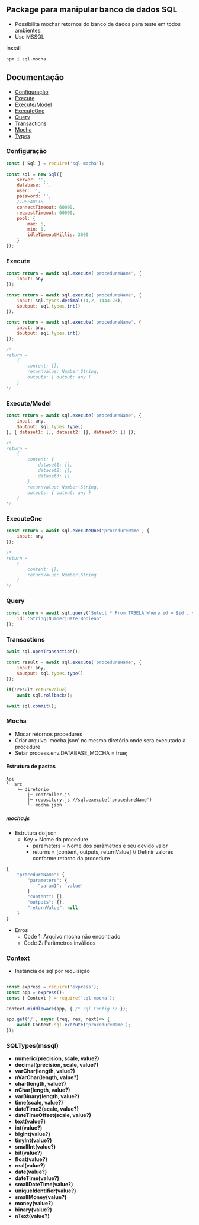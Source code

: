 ## Package para manipular banco de dados SQL
* Possibilita mochar retornos do banco de dados para teste em todos ambientes.
* Use MSSQL

Install
```js
npm i sql-mocha
```

## Documentação

* [Configuração](#Configuração)
* [Execute](#Execute)
* [Execute/Model](#ExecuteModel)
* [ExecuteOne](#ExecuteOne)
* [Query](#Query)
* [Transactions](#Transactions)
* [Mocha](#Mocha)
* [Types](#SQLTypesmssql)


### Configuração
```js
const { Sql } = require('sql-mocha');

const sql = new Sql({
    server: '',
    database: '',
    user: '',
    password: '',
    //DEFAULTS
    connectTimeout: 60000,
    requestTimeout: 60000,
    pool: {
        max: 5,
        min: 1,
        idleTimeoutMillis: 3000
    }
});
```

### Execute
```js
const return = await sql.execute('procedureName', {
    input: any
});

const return = await sql.execute('procedureName', {
    input: sql.types.decimal(14,2, 1444.23),
    $output: sql.types.int()
});

const return = await sql.execute('procedureName', {
    input: any,
    $output: sql.types.int()
});

/*
return =
    {
        content: [],
        returnValue: Number|String,
        outputs: { output: any }
    }
*/
```

### Execute/Model
```js
const return = await sql.execute('procedureName', {
    input: any,
    $output: sql.types.type()
}, { dataset1: [], dataset2: {}, dataset3: [] });

/*
return =
    {
        content: {
            dataset1: [], 
            dataset2: {}, 
            dataset3: []
        },
        returnValue: Number|String,
        outputs: { output: any }
    }
*/
```

### ExecuteOne
```js
const return = await sql.executeOne('procedureName', {
    input: any
});

/*
return =
    {
        content: {},
        returnValue: Number|String
    }
*/
```

### Query
```js
const return = await sql.query('Select * From TABELA Where id = $id', {
    id: 'String|Number|Date|Boolean'
});
```

### Transactions
```js
await sql.openTransaction();

const result = await sql.execute('procedureName', {
    input: any,
    $output: sql.types.type()
});

if(!result.returnValue)
    await sql.rollback();

await sql.commit();
```

### Mocha

* Mocar retornos procedures
* Criar arquivo 'mocha.json' no mesmo diretório onde sera executado a procedure
* Setar process.env.DATABASE_MOCHA = true;

#### Estrutura de pastas
```
Api
└─ src
    └─ diretorio
        |─ controller.js
        |─ repository.js //sql.execute('procedureName')
        └─ mocha.json
```

##### mocha.js

* Estrutura do json
    - Key = Nome da procedure
        - parameters = Nome dos parâmetros e seu devido valor
        - returns = [content, outputs, returnValue] // Definir valores conforme retorno da procedure

```js
{
	"procedureName": {
        "parameters": {
            "param1": 'value'
        }
		"content": [],
		"outputs": {},
		"returnValue": null
	}
}
```

* Erros
    - Code 1: Arquivo mocha não encontrado
    - Code 2: Parâmetros inválidos


### Context

* Instância de sql por requisição

```js

const express = require('express');
const app = express();
const { Context } = require('sql-mocha');

Context.middleware(app, { /* Sql Config */ });

app.get('/', async (req, res, next)=> {
    await Context.sql.execute('procedureName');
});

```

### SQLTypes(mssql)

* **numeric(precision, scale, value?)**
* **decimal(precision, scale, value?)**
* **varChar(length, value?)**
* **nVarChar(length, value?)**
* **char(length, value?)**
* **nChar(length, value?)**
* **varBinary(length, value?)**
* **time(scale, value?)**
* **dateTime2(scale, value?)**
* **dateTimeOffset(scale, value?)**
* **text(value?)**
* **int(value?)**
* **bigInt(value?)**
* **tinyInt(value?)**
* **smallInt(value?)**
* **bit(value?)**
* **float(value?)**
* **real(value?)**
* **date(value?)**
* **dateTime(value?)**
* **smallDateTime(value?)**
* **uniqueIdentifier(value?)**
* **smallMoney(value?)**
* **money(value?)**
* **binary(value?)**
* **nText(value?)**
